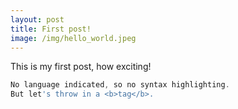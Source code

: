 ```yaml
---
layout: post
title: First post!
image: /img/hello_world.jpeg
---
```


This is my first post, how exciting!


```powershell
No language indicated, so no syntax highlighting. 
But let's throw in a <b>tag</b>.
```
